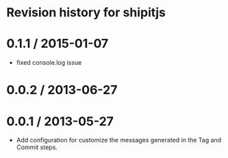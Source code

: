 # Revision history for shipitjs

0.1.1 / 2015-01-07
==================

 * fixed console.log issue

0.0.2 / 2013-06-27
==================


0.0.1 / 2013-05-27
==================

  * Add configuration for customize the messages generated in the Tag and Commit steps.

